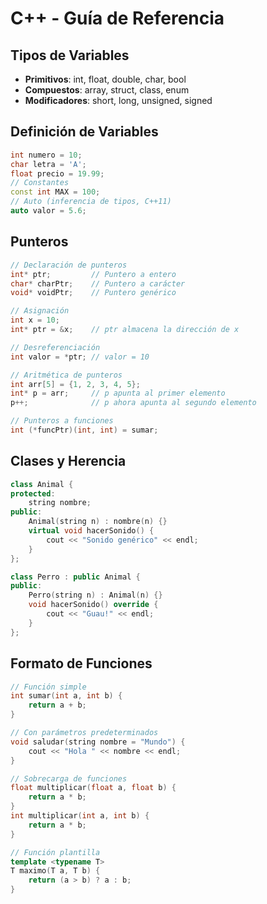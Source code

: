 # C++ - Guía de Referencia

## Tipos de Variables
- **Primitivos**: int, float, double, char, bool
- **Compuestos**: array, struct, class, enum
- **Modificadores**: short, long, unsigned, signed

## Definición de Variables
```cpp
int numero = 10;
char letra = 'A';
float precio = 19.99;
// Constantes
const int MAX = 100;
// Auto (inferencia de tipos, C++11)
auto valor = 5.6;
```

## Punteros
```cpp
// Declaración de punteros
int* ptr;         // Puntero a entero
char* charPtr;    // Puntero a carácter
void* voidPtr;    // Puntero genérico

// Asignación
int x = 10;
int* ptr = &x;    // ptr almacena la dirección de x

// Desreferenciación
int valor = *ptr; // valor = 10

// Aritmética de punteros
int arr[5] = {1, 2, 3, 4, 5};
int* p = arr;     // p apunta al primer elemento
p++;              // p ahora apunta al segundo elemento

// Punteros a funciones
int (*funcPtr)(int, int) = sumar;
```

## Clases y Herencia
```cpp
class Animal {
protected:
    string nombre;
public:
    Animal(string n) : nombre(n) {}
    virtual void hacerSonido() {
        cout << "Sonido genérico" << endl;
    }
};

class Perro : public Animal {
public:
    Perro(string n) : Animal(n) {}
    void hacerSonido() override {
        cout << "Guau!" << endl;
    }
};
```

## Formato de Funciones
```cpp
// Función simple
int sumar(int a, int b) {
    return a + b;
}

// Con parámetros predeterminados
void saludar(string nombre = "Mundo") {
    cout << "Hola " << nombre << endl;
}

// Sobrecarga de funciones
float multiplicar(float a, float b) {
    return a * b;
}
int multiplicar(int a, int b) {
    return a * b;
}

// Función plantilla
template <typename T>
T maximo(T a, T b) {
    return (a > b) ? a : b;
}
```